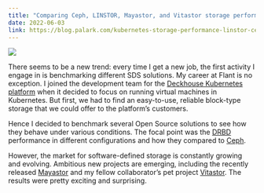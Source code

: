```yaml
---
title: "Comparing Ceph, LINSTOR, Mayastor, and Vitastor storage performance in Kubernetes"
date: 2022-06-03
link: https://blog.palark.com/kubernetes-storage-performance-linstor-ceph-mayastor-vitastor/
---
```


![](https://blog.palark.com/wp-content/uploads/2022/06/Comparing-Ceph-LINSTOR-Mayastor-and-Vitastor-storage-performance-in-Kubernetes.png)

There seems to be a new trend: every time I get a new job, the first activity I engage in is benchmarking different SDS solutions. My career at Flant is no exception. I joined the development team for the [Deckhouse Kubernetes platform](https://deckhouse.io/) when it decided to focus on running virtual machines in Kubernetes. But first, we had to find an easy-to-use, reliable block-type storage that we could offer to the platform’s customers.

Hence I decided to benchmark several Open Source solutions to see how they behave under various conditions. The focal point was the [DRBD](https://en.wikipedia.org/wiki/Distributed_Replicated_Block_Device) performance in different configurations and how they compared to [Ceph](https://ceph.io/en/).

However, the market for software-defined storage is constantly growing and evolving. Ambitious new projects are emerging, including the recently released [Mayastor](https://github.com/openebs/mayastor) and my fellow collaborator’s pet project [Vitastor](https://vitastor.io/). The results were pretty exciting and surprising.

<!--more-->
